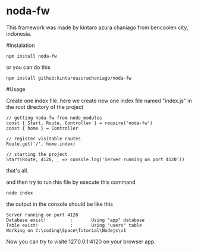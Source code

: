 # noda-fw
This framework was made by kintaro azura chaniago from bencoolen city, indonesia.

#Instalation

```npm install noda-fw```

or you can do this

```npm install github:kintaroazurachaniago/noda-fw```

#Usage

Create one index file. here we create new one index file named "index.js" in the root directory of the project

```
// getting noda-fw from node_modules
const { Start, Route, Controller } = require('noda-fw')
const { home } = Controller

// register visitable routes
Route.get('/', home.index)

// starting the project
Start(Route, 4120, _ => console.log('Server running on port 4120'))
```

that's all.

and then try to run this file by execute this command

```node index```

the output in the console should be like this

```
Server running on port 4120
Database exist!         :       Using "app" database
Table exist!            :       Using "users" table
Working on C:\coding\Space\Tutorial\Nodejs\v1
```

Now you can try to visite 127.0.0.1:4120 on your browser app.
